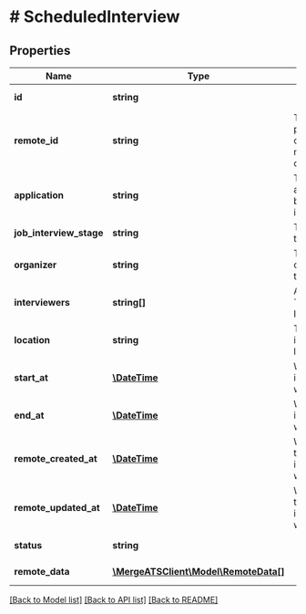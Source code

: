 # # ScheduledInterview

## Properties

Name | Type | Description | Notes
------------ | ------------- | ------------- | -------------
**id** | **string** |  | [optional] [readonly]
**remote_id** | **string** | The third-party API ID of the matching object. | [optional]
**application** | **string** | The application being interviewed. | [optional]
**job_interview_stage** | **string** | The stage of the interview. | [optional]
**organizer** | **string** | The user organizing the interview. | [optional]
**interviewers** | **string[]** | Array of &#x60;RemoteUser&#x60; IDs. | [optional]
**location** | **string** | The interview&#39;s location. | [optional]
**start_at** | [**\DateTime**](\DateTime.md) | When the interview was started. | [optional]
**end_at** | [**\DateTime**](\DateTime.md) | When the interview was ended. | [optional]
**remote_created_at** | [**\DateTime**](\DateTime.md) | When the third party&#39;s interview was created. | [optional]
**remote_updated_at** | [**\DateTime**](\DateTime.md) | When the third party&#39;s interview was updated. | [optional]
**status** | **string** |  | [optional] [readonly]
**remote_data** | [**\MergeATSClient\Model\RemoteData[]**](RemoteData.md) |  | [optional] [readonly]

[[Back to Model list]](../../README.md#models) [[Back to API list]](../../README.md#endpoints) [[Back to README]](../../README.md)
